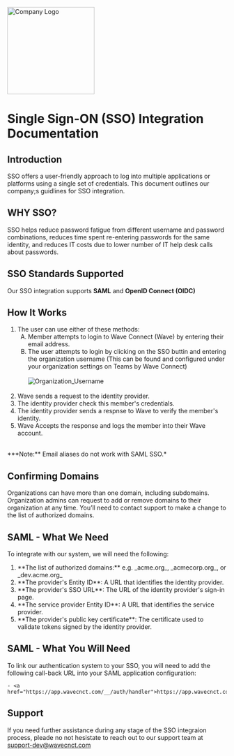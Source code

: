 <img src="https://github.com/wavecnct/poc-doc/blob/main/.github/logo.png" alt="Company Logo" width="200"><br>

# Single Sign-ON (SSO) Integration Documentation

## Introduction

SSO offers a user-friendly approach to log into multiple applications or platforms using a single set of credentials. This document outlines our company;s guidlines for SSO integration.

## WHY SSO?

SSO helps reduce password fatigue from different username and password combinations, reduces time spent re-entering passwords for the same identity, and reduces IT costs due to lower number of IT help desk calls about passwords.

## SSO Standards Supported

Our SSO integration supports **SAML** and **OpenID Connect (OIDC)**

## How It Works

<ol>
    <li>The user can use either of these methods:
        <ol style="list-style-type: upper-alpha">
            <li>Member attempts to login to Wave Connect (Wave) by entering their email address.</li>
            <li>The user attempts to login by clicking on the SSO buttin and entering the organization username (This can be found and configured under your organization settings on Teams by Wave Connect)<br><br>
            <img src="https://github.com/wavecnct/poc-doc/blob/main/.github/Org_Username.png" alt="Organization_Username"></li>
        </ol><br>
    </li>
    <li>Wave sends a request to the identity provider.</li>
    <li>The identity provider check this member's credentials.</li>
    <li>The identity provider sends a respnse to Wave to verify the member's identity.</li>
    <li>Wave Accepts the response and logs the member into their Wave account.</li>
</ol><br>
***Note:** Email aliases do not work with SAML SSO.*<br>

## Confirming Domains

Organizations can have more than one domain, including subdomains. Organization admins can request to add or remove domains to their organization at any time. 
You’ll need to contact support to make a change to the list of authorized domains.  

## SAML - What We Need

To integrate with our system, we will need the following:

<ol>
    <li>**The list of authorized domains:** e.g. _acme.org_, _acmecorp.org_, or _dev.acme.org_</li>
    <li>**The provider's Entity ID**: A URL that identifies the identity provider.</li>
    <li>**The provider's SSO URL**: The URL of the identity provider's sign-in page.</li>
    <li>**The service provider Entity ID**: A URL that identifies the service provider.</li>
    <li>**The provider's public key certificate**: The certificate used to validate tokens signed by the identity provider.</li>
</ol>

## SAML - What You Will Need

To link our authentication system to your SSO, you will need to add the following call-back URL into your SAML application configuration:

    - <a href="https://app.wavecnct.com/__/auth/handler">https://app.wavecnct.com/__/auth/handler</a>

## Support
If you need further assistance during any stage of the SSO integraion process, pleade no not hesistate to reach out to our support team at <a href="support-dev@wavecnct.com">support-dev@wavecnct.com</a>




